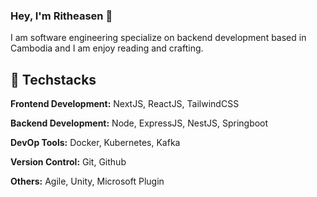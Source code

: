 

<!--
**ritheasen/ritheasen** is a ✨ _special_ ✨ repository because its `README.md` (this file) appears on your GitHub profile.

Here are some ideas to get you started:

- 🔭 I’m currently working on ...
- 🌱 I’m currently learning ...
- 👯 I’m looking to collaborate on ...
- 🤔 I’m looking for help with ...
- 💬 Ask me about ...
- 📫 How to reach me: ...
- 😄 Pronouns: ...
- ⚡ Fun fact: ...
-->

<h3>Hey, I'm Ritheasen 👋</h3>
<p>I am software engineering specialize on backend development based in Cambodia and I am enjoy reading and crafting.</p>

## 🔨 Techstacks

**Frontend Development:** NextJS, ReactJS, TailwindCSS

**Backend Development:** Node, ExpressJS, NestJS, Springboot

**DevOp Tools:** Docker, Kubernetes, Kafka

**Version Control:** Git, Github

**Others:** Agile, Unity, Microsoft Plugin



